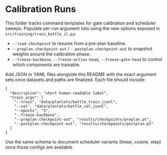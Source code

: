 # Calibration Runs

This folder tracks command templates for gate calibration and scheduler sweeps.
Populate per-run argument lists using the new options exposed in `src/training/train_battle_il.py`:

- `--load-checkpoint` to resume from a pre-plan baseline.
- `--preplan-checkpoint-out` / `--postplan-checkpoint-out` to snapshot weights around the calibration phase.
- `--freeze-backbone`, `--freeze-action-head`, `--freeze-gate-head` to control which components are trainable.

Add JSON or YAML files alongside this README with the exact argument sets once datasets and paths are finalized. Each file should include:

```jsonc
{
  "description": "short human-readable label",
  "train_args": [
    "--train", "data/planlets/battle_train.jsonl",
    "--val", "data/planlets/battle_val.jsonl",
    "--epochs", "3",
    "--freeze-backbone",
    "--preplan-checkpoint-out", "results/checkpoints/preplan.pt",
    "--postplan-checkpoint-out", "results/checkpoints/postplan.pt"
  ]
}
```

Use the same schema to document scheduler variants (linear, cosine, step) once those configs are available.
